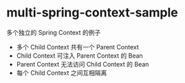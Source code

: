 # multi-spring-context-sample

多个独立的 Spring Context 的例子

- 多个 Child Context 共有一个 Parent Context
- Child Context 可注入 Parent Context 的 Bean
- Parent Context 无法访问 Child Context 的 Bean
- 每个 Child Context 之间互相隔离
